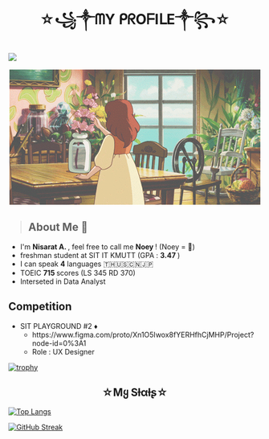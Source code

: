 <h1 align ="center">☆꧁༒ᗰY ᑭᖇOᖴIᒪE༒꧂☆</h1>

![](https://komarev.com/ghpvc/?username=Nisarat-A&style=flat-squareplastic&color=bd7274&label=PROFILE+VIEWS)


<p align="center" weight ="200%"> <img src="d2c0a74ad6a2530de22751bf414b3939.gif" ></p>

> ## About Me 🐨
<ul>
<li>I'm <b> Nisarat A. </b>  , feel free to call me  <b> Noey </b> ! (Noey = 🧈)</li>

<li>freshman student at SIT IT KMUTT (GPA : <b> 3.47 </b> )</li>
<li>I can speak <b>4</b> languages 🇹🇭🇺🇸🇨🇳🇯🇵 </li>
<li>TOEIC <b>715 </b> scores (LS 345 RD 370)</li>
<li>Interseted in Data Analyst </li>
</ul>

## Competition

<ul>
  <li> SIT PLAYGROUND #2 ♦️
    <ul><li> https://www.figma.com/proto/Xn1O5Iwox8fYERHfhCjMHP/Project?node-id=0%3A1 </li></ul>
     <ul><li> Role : UX Designer </li></ul> 
  </li>
</ul>

[![trophy](https://github-profile-trophy.vercel.app/?username=Nisarat-A&row=1&column=6&theme=gruvbox&no-bg=true&margin-w=75&margin-h=100
)](https://github.com/ryo-ma/github-profile-trophy) 



<h2 align ="center">☆Mყ Sƚαƚʂ☆</h2>


[![Top Langs](https://github-readme-stats.vercel.app/api/top-langs/?username=Nisarat-A)](https://github.com/anuraghazra/github-readme-stats)

[![GitHub Streak](http://github-readme-streak-stats.herokuapp.com?user=Nisarat-A&theme=elegant&hide_border=true&border_radius=50&date_format=M%20j%5B%2C%20Y%5D&background=E5D5BD&stroke=916960&ring=9F8157&fire=8F5753&currStreakNum=3E6A3EC1&sideNums=AD7D80&currStreakLabel=709D59&sideLabels=86514CA8&dates=ECEFF2)](https://git.io/streak-stats)







